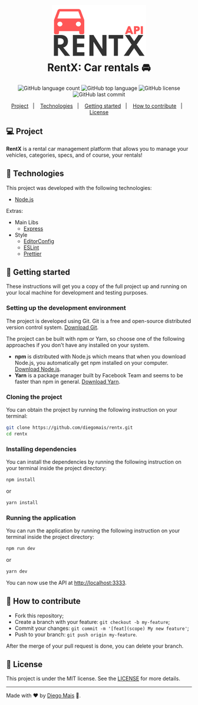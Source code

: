 <h1 align="center">
  <img alt="RentX" src="docs/logo.png" /><br>
  <b>RentX: Car rentals 🚘</b>
</h1>

<p align="center">
  <img alt="GitHub language count" src="https://img.shields.io/github/languages/count/diegomais/rentx?style=for-the-badge">
  <img alt="GitHub top language" src="https://img.shields.io/github/languages/top/diegomais/rentx?style=for-the-badge">
  <img alt="GitHub license" src="https://img.shields.io/github/license/diegomais/rentx?style=for-the-badge">
  <img alt="GitHub last commit" src="https://img.shields.io/github/last-commit/diegomais/rentx?style=for-the-badge">
</p>

<p align="center">
  <a href="#computer-project">Project</a>&nbsp;&nbsp;&nbsp;|&nbsp;&nbsp;&nbsp;
  <a href="#rocket-technologies">Technologies</a>&nbsp;&nbsp;&nbsp;|&nbsp;&nbsp;&nbsp;
  <a href="#seat-getting-started">Getting started</a>&nbsp;&nbsp;&nbsp;|&nbsp;&nbsp;&nbsp;
  <a href="#thinking-how-to-contribute">How to contribute</a>&nbsp;&nbsp;&nbsp;|&nbsp;&nbsp;&nbsp;
  <a href="#memo-license">License</a>
</p>

## :computer: Project

**RentX** is a rental car management platform that allows you to manage your vehicles, categories, specs, and of course, your rentals!

## :rocket: Technologies

This project was developed with the following technologies:

- [Node.js](https://nodejs.org)

Extras:

- Main Libs
  - [Express](https://expressjs.com)
- Style
  - [EditorConfig](https://editorconfig.org)
  - [ESLint](https://eslint.org)
  - [Prettier](https://prettier.io)

## :seat: Getting started

These instructions will get you a copy of the full project up and running on your local machine for development and testing purposes.

### Setting up the development environment

The project is developed using Git. Git is a free and open-source distributed version control system. [Download Git](https://git-scm.com/downloads).

The project can be built with npm or Yarn, so choose one of the following approaches if you don't have any installed on your system.

- **npm** is distributed with Node.js which means that when you download Node.js, you automatically get npm installed on your computer. [Download Node.js](https://nodejs.org/en/download/).
- **Yarn** is a package manager built by Facebook Team and seems to be faster than npm in general. [Download Yarn](https://yarnpkg.com/en/docs/install).

### Cloning the project

You can obtain the project by running the following instruction on your terminal:

```bash
git clone https://github.com/diegomais/rentx.git
cd rentx
```

### Installing dependencies

You can install the dependencies by running the following instruction on your terminal inside the project directory:

```bash
npm install
```

or

```bash
yarn install
```

### Running the application

You can run the application by running the following instruction on your terminal inside the project directory:

```bash
npm run dev
```

or

```bash
yarn dev
```

You can now use the API at [http://localhost:3333](http://localhost:3333).

## :thinking: How to contribute

- Fork this repository;
- Create a branch with your feature: `git checkout -b my-feature`;
- Commit your changes: `git commit -m '[feat](scope) My new feature'`;
- Push to your branch: `git push origin my-feature`.

After the merge of your pull request is done, you can delete your branch.

## :pencil: License

This project is under the MIT license. See the [LICENSE](LICENSE) for more details.

---

Made with :heart: by [Diego Mais](https://diegomais.github.io) :wave:.
